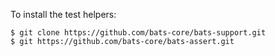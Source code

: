 
To install the test helpers:

```
$ git clone https://github.com/bats-core/bats-support.git
$ git https://github.com/bats-core/bats-assert.git
```

